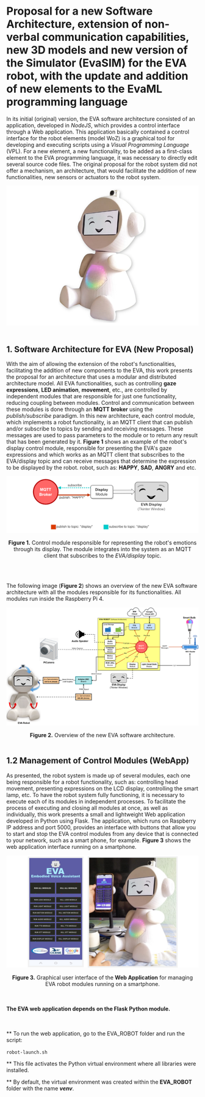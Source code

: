 # Proposal for a new Software Architecture, extension of non-verbal communication capabilities, new 3D models and new version of the Simulator (EvaSIM) for the EVA robot, with the update and addition of new elements to the EvaML programming language #


In its initial (original) version, the EVA software architecture consisted of an application, developed in *NodeJS*, which provides a control interface through a Web application. This application basically contained a control interface for the robot elements (model WoZ) is a graphical tool for developing and executing scripts using a *Visual Programming Language* (VPL). For a new element, a new functionality, to be added as a first-class element to the EVA programming language, it was necessary to directly edit several source code files. The original proposal for the robot system did not offer a mechanism, an architecture, that would facilitate the addition of new functionalities, new sensors or actuators to the robot system.

![alt text](img-eva-new.png)
</br></br>

## 1.  Software Architecture for EVA (New Proposal)
With the aim of allowing the extension of the robot's functionalities, facilitating the addition of new components to the EVA, this work presents the proposal for an architecture that uses a modular and distributed architecture model. All EVA functionalities, such as controlling **gaze expressions**, **LED animation**, **movement**, etc., are controlled by independent modules that are responsible for just one functionality, reducing coupling between modules. Control and communication between these modules is done through an **MQTT broker** using the *publish/subscribe* paradigm. In this new architecture, each control module, which implements a robot functionality, is an MQTT client that can publish and/or subscribe to topics by sending and receiving messages. These messages are used to pass parameters to the module or to return any result that has been generated by it. **Figure 1** shows an example of the robot's display control module, responsible for presenting the EVA's gaze expressions and which works as an MQTT client that subscribes to the EVA/display topic and can receive messages that determine the expression to be displayed by the robot. robot, such as: **HAPPY**, **SAD**, **ANGRY** and etc.

![alt text](img-arch1.png)
<div align="center">
<strong>Figure 1.</strong> Control module responsible for representing the robot's emotions through its display. The module integrates into the system as an MQTT client that subscribes to the <em>EVA/display</em> topic.
</div>

</br></br>

The following image (**Figure 2**) shows an overview of the new EVA software architecture with all the modules responsible for its functionalities. All modules run inside the Raspberry Pi 4.

![alt text](eva-arch-rasp.png)
<div align="center">
<strong>Figure 2.</strong> Overview of the new EVA software architecture.
</div>
</br>

## 1.2 Management of Control Modules (WebApp)
As presented, the robot system is made up of several modules, each one being responsible for a robot functionality, such as: controlling head movement, presenting expressions on the LCD display, controlling the smart lamp, etc. To have the robot system fully functioning, it is necessary to execute each of its modules in independent processes. To facilitate the process of executing and closing all modules at once, as well as individually, this work presents a small and lightweight Web application developed in Python using Flask. The application, which runs on Raspberry IP address and port 5000, provides an interface with buttons that allow you to start and stop the EVA control modules from any device that is connected to your network, such as a smart phone, for example. **Figure 3** shows the web application interface running on a smartphone.

![alt text](img-eva-web-app.png)
<div align="center">
<strong>Figure 3.</strong> Graphical user interface of the <strong>Web Application</strong> for managing EVA robot modules running on a smartphone.
</div>

</br></br>
**The EVA web application depends on the Flask Python module.**

</br></br>
** To run the web application, go to the EVA_ROBOT folder and run the script:

`
robot-launch.sh
`

** This file activates the Python virtual environment where all libraries were installed.

** By default, the virtual environment was created within the **EVA_ROBOT** folder with the name ***venv***.

